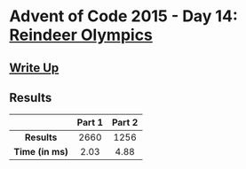 # Advent of Code 2015 - Day 14: [Reindeer Olympics](https://adventofcode.com/2015/day/14)

## [Write Up](https://codingap.github.io/advent-of-code/writeups/2015/day14)
## Results
|| **Part 1** | **Part 2** |
|:--:|:---:|:---:|
| **Results** | 2660 | 1256 |
| **Time (in ms)** | 2.03 | 4.88 |